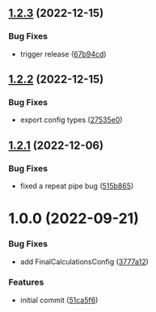 ## [1.2.3](https://github.com/whiterocktech/prayers.ts/compare/v1.2.2...v1.2.3) (2022-12-15)


### Bug Fixes

* trigger release ([67b94cd](https://github.com/whiterocktech/prayers.ts/commit/67b94cd5a4d1b52dbb98d638a5aa63949f04d868))

## [1.2.2](https://github.com/whiterocktech/prayers.ts/compare/v1.2.1...v1.2.2) (2022-12-15)


### Bug Fixes

* export config types ([27535e0](https://github.com/whiterocktech/prayers.ts/commit/27535e077f5ab40504c26135a6a6c24fa163455e))

## [1.2.1](https://github.com/whiterocktech/prayers.ts/compare/v1.2.0...v1.2.1) (2022-12-06)


### Bug Fixes

* fixed a repeat pipe bug ([515b865](https://github.com/whiterocktech/prayers.ts/commit/515b865faaba62470a47fb66490107d8fd9221d4))

# 1.0.0 (2022-09-21)

### Bug Fixes

- add FinalCalculationsConfig ([3777a12](https://github.com/whiterocktech/prayers.ts/commit/3777a124593b6633bbd5807d42fbc91f32d5f788))

### Features

- initial commit ([51ca5f6](https://github.com/whiterocktech/prayers.ts/commit/51ca5f6bff1e1051d78115ca8ee7b454a4da1677))
